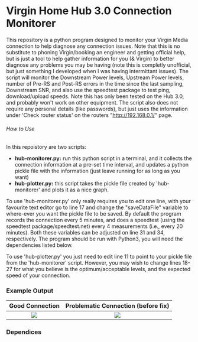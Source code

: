 # Virgin Home Hub 3.0 Connection Monitorer 

This repository is a python program designed to monitor your Virgin Media connection to help diagnose any connection issues. Note that this is no substitute to phoning Virgin/booking an engineer and getting official help, but is just a tool to help gather information for you (& Virgin) to better diagnose any problems you may be having (note this is completly unofficial, but just something I developed when I was having intermittant issues). The script will monitor the Downstream Power levels, Upstream Power levels, number of Pre-RS and Post-RS errors in the time since the last sampling, Downstream SNR, and also use the speedtest package to test ping, download/upload speeds. Note this has only been tested on the Hub 3.0, and probably won't work on other equipment. The script also does not require any personal details (like passwords), but just uses the information under 'Check router status' on the routers "http://192.168.0.1/" page.

###### How to Use

In this repoistory are two scripts:
- **hub-monitorer.py:** run this python script in a terminal, and it collects the connection information at a pre-set time interval, and updates a python pickle file with the information (just leave running for as long as you want)
- **hub-plotter.py:** this script takes the pickle file created by 'hub-monitorer' and plots it as a nice graph.

To use 'hub-monitorer.py' only really requires you to edit one line, with your favourite text editor go to line 17 and change the "saveDataFile" variable to where-ever you want the pickle file to be saved. By default the program records the connection every 5 minutes, and does a speedtest (using the speedtest package/speedtest.net) every 4 measurements (i.e., every 20 minutes). Both these variables can be adjusted on line 31 and 34, respectively. The program should be run with Python3, you will need the dependencies listed below.

To use 'hub-plotter.py' you just need to edit line 11 to point to your pickle file from the 'hub-monitorer' script. However, you may wish to change lines 18-27 for what you believe is the optimum/acceptable levels, and the expected speed of your connection.

### Example Output
Good Connection                     |  Problematic Connection (before fix)
:----------------------------------:|:----------------------------------:
![](https://github.com/mwls/HomeHubMonitorer/edit/master/good3.png) |  ![](https://github.com/mwls/HomeHubMonitorer/edit/master/problemConnection.png)

### Dependices 
